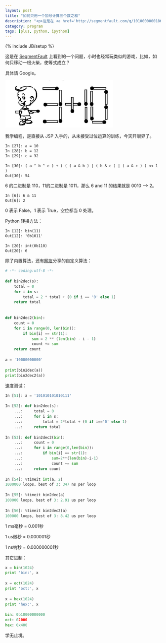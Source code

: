 ```yaml
---
layout: post
title: "如何只用一个加号计算三个数之和"
description: "<p>这是在 <a href='http://segmentfault.com/q/1010000000186540'>SegmentFault</a> 上看到的一个问题，小时也经常玩类似的游戏，比如，如何只移动一根火柴，使等式成立？</p><p>具体请 Google。</p><p><img src='/assets/images/2013/02/match.jpg' alt='火柴'></p><p>我学编程，是直接从 JSP 入手的，从未接受过位运算的训练，今天开眼界了。</p>"
category: program
tags: [plus, python, ipython]
---
```

{% include JB/setup %}

这是在 [SegmentFault](http://segmentfault.com/q/1010000000186540) 上看到的一个问题，小时也经常玩类似的游戏，比如，如何只移动一根火柴，使等式成立？

具体请 Google。

![火柴](/assets/images/2013/02/match.jpg)

我学编程，是直接从 JSP 入手的，从未接受过位运算的训练，今天开眼界了。

```
In [27]: a = 10
In [28]: b = 12
In [29]: c = 32

In [30]: ( a ^ b ^ c ) + ( ( ( a & b ) | ( b & c ) | ( a & c ) ) << 1 ) 
Out[30]: 54
```

6 的二进制是 110，11的二进制是 1011，那么 6 and 11 的结果就是 0010 --> 2。

```
In [6]: 6 & 11
Out[6]: 2
```

0 表示 False，1 表示 True，空位都当 0 处理。

Python 转换方法：

```
In [12]: bin(11)
Out[12]: '0b1011'

In [20]: int(0b110)
Out[20]: 6
```

除了内置算法，还有[网友](http://my.csdn.net/panghuhu250)分享的自定义算法：

```python
# -*- coding:utf-8 -*-

def bin2dec(s):
    total = 0
    for i in s:
        total = 2 * total + (0 if i == '0' else 1)
    return total


def bin2dec2(bin):
    count = 0
    for i in range(0, len(bin)):
        if bin[i] == str(1):
            sum = 2 ** (len(bin) - i - 1)
            count += sum
    return count

a = '10000000000'

print(bin2dec(a))
print(bin2dec2(a))
```

速度测试：

```python
In [51]: a = '101010101010111'

In [52]: def bin2dec(s):
    ...:     total = 0
    ...:     for i in s:
    ...:         total = 2*total + (0 if i=='0' else 1)
    ...:     return total
 
In [53]: def bin2dec2(bin):
    ...:     count = 0
    ...:     for i in range(0,len(bin)):
    ...:         if bin[i] == str(1):
    ...:             sum=2**(len(bin)-i-1)
    ...:             count += sum
    ...:     return count    

In [54]: %timeit int(a, 2)
1000000 loops, best of 3: 347 ns per loop

In [55]: %timeit bin2dec(a)
100000 loops, best of 3: 2.91 us per loop

In [56]: %timeit bin2dec2(a)
100000 loops, best of 3: 8.42 us per loop
```

1 ms毫秒 = 0.001秒

1 us微秒 = 0.000001秒

1 ns纳秒 = 0.000000001秒

其它进制：

```python
x = bin(1024)
print 'bin:', x
 
x = oct(1024)
print 'oct:', x
 
x = hex(1024)
print 'hex:', x
 
bin: 0b10000000000
oct: 02000
hex: 0x400
```

学无止境。